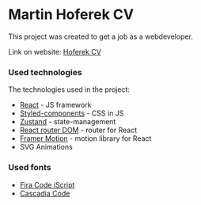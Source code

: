 # Martin Hoferek CV

This project was created to get a job as a webdeveloper.

Link on website: [Hoferek CV](https://cvecko1.netlify.app/)

### Used technologies

The technologies used in the project:

* [React](https://reactjs.org/) - JS framework
* [Styled-components](https://styled-components.com/) - CSS in JS
* [Zustand](https://github.com/pmndrs/zustand) - state-management
* [React router DOM](https://reactrouter.com/) - router for React
* [Framer Motion](https://github.com/framer/motion) - motion library for React
* SVG Animations

### Used fonts

* [Fira Code iScript](https://github.com/kencrocken/FiraCodeiScript)
* [Cascadia Code](https://github.com/microsoft/cascadia-code)
